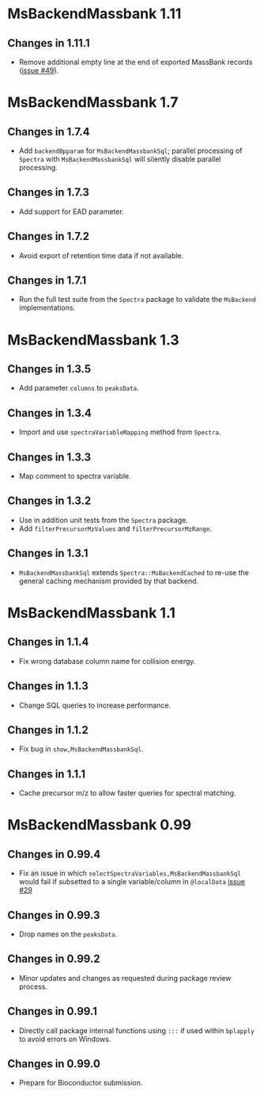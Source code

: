 # MsBackendMassbank 1.11

## Changes in 1.11.1

- Remove additional empty line at the end of exported MassBank records ([issue
  #49](https://github.com/rformassspectrometry/MsBackendMassbank/issues/49)).

# MsBackendMassbank 1.7

## Changes in 1.7.4

- Add `backendBpparam` for `MsBackendMassbankSql`; parallel processing of
  `Spectra` with `MsBackendMassbankSql` will silently disable parallel
  processing.

## Changes in 1.7.3

- Add support for EAD parameter.

## Changes in 1.7.2

- Avoid export of retention time data if not available.

## Changes in 1.7.1

- Run the full test suite from the `Spectra` package to validate the `MsBackend`
  implementations.

# MsBackendMassbank 1.3

## Changes in 1.3.5

- Add parameter `columns` to `peaksData`.

## Changes in 1.3.4

- Import and use `spectraVariableMapping` method from `Spectra`.

## Changes in 1.3.3

- Map comment to spectra variable.

## Changes in 1.3.2

- Use in addition unit tests from the `Spectra` package.
- Add `filterPrecursorMzValues` and `filterPrecursorMzRange`.

## Changes in 1.3.1

- `MsBackendMassbankSql` extends `Spectra::MsBackendCached` to re-use the
  general caching mechanism provided by that backend.

# MsBackendMassbank 1.1

## Changes in 1.1.4

- Fix wrong database column name for collision energy.

## Changes in 1.1.3

- Change SQL queries to increase performance.

## Changes in 1.1.2

- Fix bug in `show,MsBackendMassbankSql`.

## Changes in 1.1.1

- Cache precursor m/z to allow faster queries for spectral matching.

# MsBackendMassbank 0.99

## Changes in 0.99.4

- Fix an issue in which `selectSpectraVariables,MsBackendMassbankSql` would fail
  if subsetted to a single variable/column in `@localData` [issue
  #29](https://github.com/rformassspectrometry/MsBackendMassbank/issues/29)

## Changes in 0.99.3

- Drop names on the `peaksData`.

## Changes in 0.99.2

- Minor updates and changes as requested during package review process.

## Changes in 0.99.1

- Directly call package internal functions using `:::` if used within `bplapply`
  to avoid errors on Windows.

## Changes in 0.99.0

- Prepare for Bioconductor submission.